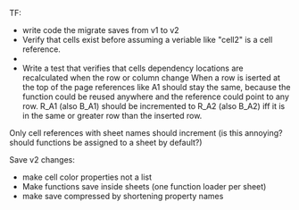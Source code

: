 ﻿TF:
- write code the migrate saves from v1 to v2
- Verify that cells exist before assuming a veriable like "cell2" is a cell reference.
- 
- Write a test that verifies that cells dependency locations are recalculated when the row or column change
When a row is iserted at the top of the page references like
A1 should stay the same, because the function could be reused anywhere and the reference could point to any row.
R_A1 (also B_A1) should be incremented to R_A2 (also B_A2) iff it is in the same or greater row than the inserted row.

Only cell references with sheet names should increment (is this annoying? should functions be assigned to a sheet by default?)


Save v2 changes:

- make cell color properties not a list
- Make functions save inside sheets (one function loader per sheet)
- make save compressed by shortening property names